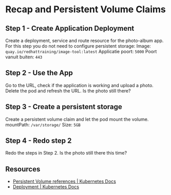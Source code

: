 # Recap and Persistent Volume Claims

## Step 1 - Create Application Deployment
Create a deployment, service and route resource for the photo-album app. For this step you do not need to configure persistent storage:
Image: `quay.io/redhattraining/image-tool:latest`
Applicatie poort: `5000`
Poort vanuit buiten: `443`

## Step 2 - Use the App
Go to the URL, check if the application is working and upload a photo.
Delete the pod and refresh the URL. Is the photo still there?

## Step 3 - Create a persistent storage
Create a persistent volume claim and let the pod mount the volume.
mountPath: `/var/storage/`
Size: `5GB`

## Step 4 - Redo step 2
Redo the steps in Step 2. Is the photo still there this time?

## Resources

* [Persistent Volume references | Kubernetes Docs](https://kubernetes.io/docs/tasks/configure-pod-container/configure-persistent-volume-storage/)
* [ Deployment | Kubernetes Docs](https://kubernetes.io/docs/concepts/workloads/controllers/deployment/)
